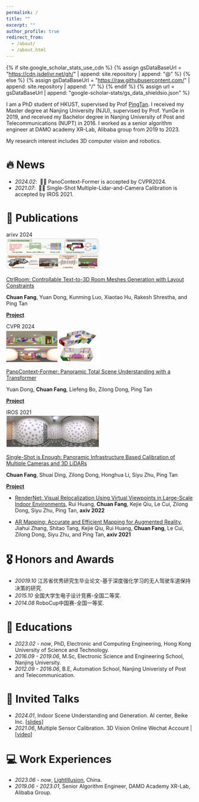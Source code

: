 ```yaml
---
permalink: /
title: ""
excerpt: ""
author_profile: true
redirect_from: 
  - /about/
  - /about.html
---
```


{% if site.google_scholar_stats_use_cdn %}
{% assign gsDataBaseUrl = "https://cdn.jsdelivr.net/gh/" | append: site.repository | append: "@" %}
{% else %}
{% assign gsDataBaseUrl = "https://raw.githubusercontent.com/" | append: site.repository | append: "/" %}
{% endif %}
{% assign url = gsDataBaseUrl | append: "google-scholar-stats/gs_data_shieldsio.json" %}

<span class='anchor' id='about-me'></span>

I am a PhD student of HKUST, supervised by Prof [PingTan](https://ece.hkust.edu.hk/pingtan). I received my Master degree at Nanjing University (NJU), supervised by Prof. YunGe in 2019, and received my Bachelor degree in Nanjing University of Post and Telecommunications (NUPT) in 2016. I worked as a senior algorithm engineer at DAMO academy XR-Lab, Alibaba group from 2019 to 2023.

My research interest includes 3D computer vision and robotics. 
<!-- I have published more than 100 papers at the top international AI conferences with total <a href='https://scholar.google.com/citations?user=DhtAFkwAAAAJ'>google scholar citations <strong><span id='total_cit'>260000+</span></strong></a> (You can also use google scholar badge <a href='https://scholar.google.com/citations?user=DhtAFkwAAAAJ'><img src="https://img.shields.io/endpoint?url={{ url | url_encode }}&logo=Google%20Scholar&labelColor=f6f6f6&color=9cf&style=flat&label=citations"></a>). -->


# 🔥 News
- *2024.02*: &nbsp;🎉🎉 PanoContext-Former is accepted by CVPR2024. 
- *2021.07*: &nbsp;🎉🎉 Single-Shot Multiple-Lidar-and-Camera Calibration is accepted by IROS 2021. 

# 📝 Publications 

<div class='paper-box'><div class='paper-box-image'><div><div class="badge">arixv 2024</div><img src='images/ctrlroom-teaser.png' alt="sym" width="50%"></div></div>
<div class='paper-box-text' markdown="1">

[CtrlRoom: Controllable Text-to-3D Room Meshes Generation with Layout Constraints](https://arxiv.org/abs/2310.03602)

**Chuan Fang**, Yuan Dong, Kunming Luo, Xiaotao Hu, Rakesh Shrestha, and Ping Tan

[**Project**](https://fangchuan.github.io/ctrl-room.github.io/) <strong><span class='show_paper_citations' data='DhtAFkwAAAAJ:ALROH1vI_8AC'></span></strong>
</div>
</div>

<div class='paper-box'><div class='paper-box-image'><div><div class="badge">CVPR 2024</div><img src='images/panocontext-former-teaser.png' alt="sym" width="50%"></div></div>
<div class='paper-box-text' markdown="1">

[PanoContext-Former: Panoramic Total Scene Understanding with a Transformer](https://arxiv.org/pdf/2305.12497.pdf)

Yuan Dong, **Chuan Fang**, Liefeng Bo, Zilong Dong, Ping Tan

[**Project**](https://fangchuan.github.io/PanoContext-Former/) <strong><span class='show_paper_citations' data='DhtAFkwAAAAJ:ALROH1vI_8AC'></span></strong>
</div>
</div>

<div class='paper-box'><div class='paper-box-image'><div><div class="badge">IROS 2021</div><img src='images/single-shot-teaser.png' alt="sym" width="50%"></div></div>
<div class='paper-box-text' markdown="1">

[Single-Shot is Enough: Panoramic Infrastructure Based Calibration of Multiple Cameras and 3D LiDARs](https://arxiv.org/pdf/2103.12941.pdf)

**Chuan Fang**, Shuai Ding, Zilong Dong, Honghua Li, Siyu Zhu, Ping Tan

[**Project**](https://github.com/alibaba/multiple-cameras-and-3D-LiDARs-extrinsic-calibration) <strong><span class='show_paper_citations' data='DhtAFkwAAAAJ:ALROH1vI_8AC'></span></strong>
</div>
</div>

- [RenderNet: Visual Relocalization Using Virtual Viewpoints in Large-Scale Indoor Environments](https://arxiv.org/abs/2103.14846), Rui Huang, **Chuan Fang**, Kejie Qiu, Le Cui, Zilong Dong, Siyu Zhu, Ping Tan, **axiv 2022**

- [AR Mapping: Accurate and Efficient Mapping for Augmented Reality](https://arxiv.org/abs/2310.03602), Jiahui Zhang, Shitao Tang, Kejie Qiu, Rui Huang, **Chuan Fang**, Le Cui, Zilong Dong, Siyu Zhu, and Ping Tan, **axiv 2021**



# 🎖 Honors and Awards
- *20019.10* 江苏省优秀研究生毕业论文-基于深度强化学习的无人驾驶车道保持决策的研究.
- *2015.10* 全国大学生电子设计竞赛-全国二等奖. 
- *2014.08* RoboCup中国赛-全国一等奖. 

# 📖 Educations
- *2023.02 - now*, PhD, Electronic and Computing Engineering, Hong Kong University of Science and Technology. 
- *2016.09 - 2019.06*, M.Sc, Electronic Science and Engineering School, Nanjing University. 
- *2012.09 - 2016.06*, B.E, Automation School, Nanjing Univeristy of Post and Telecommunication. 

# 💬 Invited Talks
- *2024.01*, Indoor Scene Understanding and Generation. AI center, Beike Inc. [\[slides\]](https://github.com/)
- *2021.06*, Multiple Sensor Calibration. 3D Vision Online Wechat Account \| [\[video\]](https://github.com/)

# 💻 Work Experiences
- *2023.06 - now*, [LightIllusion](https://github.com/), China.
- *2019.06 - 2023.01*, Senior Algorithm Engineer, DAMO Academy XR-Lab, Alibaba Group. 
